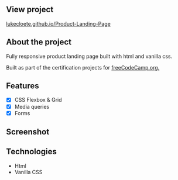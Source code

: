 ## View project

[lukecloete.github.io/Product-Landing-Page](https://lukecloete.github.io/Product-Landing-Page/)

## About the project

Fully responsive product landing page built with html and vanilla css.

Built as part of the certification projects for [freeCodeCamp.org.](https://www.freecodecamp.org/learn/2022/responsive-web-design/build-a-product-landing-page-project/build-a-product-landing-page)

## Features

- [x] CSS Flexbox & Grid
- [x] Media queries
- [x] Forms

## Screenshot

## Technologies

- Html
- Vanilla CSS
